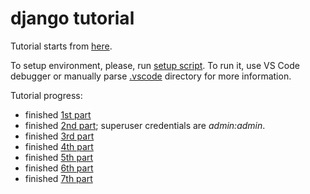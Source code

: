 # django tutorial
Tutorial starts from [here](https://docs.djangoproject.com/en/2.1/intro/tutorial01/).

To setup environment, please, run [setup script](setup.sh). To run it, use VS Code debugger or manually parse [.vscode](.vscode) directory for more information.

Tutorial progress:
- finished [1st part](https://docs.djangoproject.com/en/2.1/intro/tutorial01/)
- finished [2nd part](https://docs.djangoproject.com/en/2.1/intro/tutorial02/); superuser credentials are *admin:admin*.
- finished [3rd part](https://docs.djangoproject.com/en/2.1/intro/tutorial03/)
- finished [4th part](https://docs.djangoproject.com/en/2.1/intro/tutorial04/)
- finished [5th part](https://docs.djangoproject.com/en/2.1/intro/tutorial05/)
- finished [6th part](https://docs.djangoproject.com/en/2.1/intro/tutorial06/)
- finished [7th part](https://docs.djangoproject.com/en/2.1/intro/tutorial07/)
